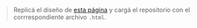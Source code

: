 > Replicá el diseño de [esta página](https://dribbble.com/shots/5499795-Sign-Up/attachments) y cargá el repositorio con el corrrespondiente archivo `.html`.